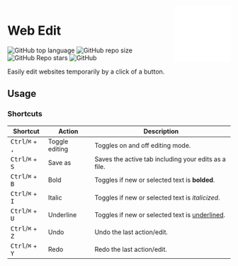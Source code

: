 <picture>
  <source media="(prefers-color-scheme: dark)" srcset="assets/DarkEditRegular128.png">
  <source media="(prefers-color-scheme: light)" srcset="assets/LightEditRegular128.png">
  <img align=right src="assets/LightEditRegular128.png">
</picture>

# Web Edit

![GitHub top language](https://img.shields.io/github/languages/top/RyanLua/WebEdit)
![GitHub repo size](https://img.shields.io/github/repo-size/RyanLua/WebEdit)
![GitHub Repo stars](https://img.shields.io/github/stars/RyanLua/WebEdit)
![GitHub](https://img.shields.io/github/license/RyanLua/WebEdit)

Easily edit websites temporarily by a click of a button.

## Usage

### Shortcuts

| Shortcut | Action | Description |
| --- | --- | --- | 
| <kbd>Ctrl</kbd>/<kbd>⌘</kbd> + <kbd>,</kbd> | Toggle editing | Toggles on and off editing mode. |
| <kbd>Ctrl</kbd>/<kbd>⌘</kbd> + <kbd>S</kbd> | Save as | Saves the active tab including your edits as a file. |
| <kbd>Ctrl</kbd>/<kbd>⌘</kbd> + <kbd>B</kbd> | Bold | Toggles if new or selected text is **bolded**. |
| <kbd>Ctrl</kbd>/<kbd>⌘</kbd> + <kbd>I</kbd> | Italic | Toggles if new or selected text is *italicized*. |
| <kbd>Ctrl</kbd>/<kbd>⌘</kbd> + <kbd>U</kbd> | Underline | Toggles if new or selected text is <ins>underlined</ins>. |
| <kbd>Ctrl</kbd>/<kbd>⌘</kbd> + <kbd>Z</kbd> | Undo | Undo the last action/edit. |
| <kbd>Ctrl</kbd>/<kbd>⌘</kbd> + <kbd>Y</kbd> | Redo | Redo the last action/edit. |
